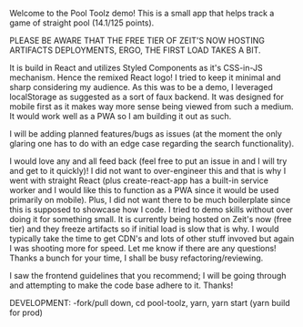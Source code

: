 Welcome to the Pool Toolz demo! This is a small app that helps track a game of straight pool (14.1/125 points).

PLEASE BE AWARE THAT THE FREE TIER OF ZEIT'S NOW HOSTING ARTIFACTS DEPLOYMENTS, ERGO, THE FIRST LOAD TAKES A BIT.

It is build in React and utilizes Styled Components as it's CSS-in-JS mechanism. Hence the remixed React logo! I tried to keep it minimal and sharp considering my audience. As this was to be a demo, I leveraged localStorage as suggested as a sort of faux backend. It was designed for mobile first as it makes way more sense being viewed from such a medium. It would work well as a PWA so I am building it out as such.

I will be adding planned features/bugs as issues (at the moment the only glaring one has to do with an edge case regarding the search functionality).

I would love any and all feed back (feel free to put an issue in and I will try and get to it quickly)!
I did not want to over-engineer this and that is why I went with straight React (plus create-react-app has a built-in service worker and I would like this to function as a PWA since it would be used primarily on mobile). Plus, I did not want there to be much boilerplate since this is supposed to showcase how I code. I tried to demo skills without over doing it for something small. It is currently being hosted on Zeit's now (free tier) and they freeze artifacts so if initial load is slow that is why. I would typically take the time to get CDN's and lots of other stuff invoved but again I was shooting more for speed. Let me know if there are any questions! Thanks a bunch for your time, I shall be busy refactoring/reviewing.

I saw the frontend guidelines that you recommend; I will be going through and attempting to make the code base adhere to it. Thanks!


DEVELOPMENT:
  -fork/pull down,
  cd pool-toolz,
  yarn,
  yarn start (yarn build for prod)
  

